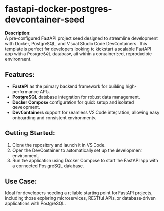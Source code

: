 # fastapi-docker-postgres-devcontainer-seed

**Description**:  
A pre-configured FastAPI project seed designed to streamline development with Docker, PostgreSQL, and Visual Studio Code DevContainers. This template is perfect for developers looking to kickstart a scalable FastAPI app with a PostgreSQL database, all within a containerized, reproducible environment.

## Features:
- **FastAPI** as the primary backend framework for building high-performance APIs.
- **PostgreSQL** database integration for robust data management.
- **Docker Compose** configuration for quick setup and isolated development.
- **DevContainers** support for seamless VS Code integration, allowing easy onboarding and consistent environments.

## Getting Started:
1. Clone the repository and launch it in VS Code.
2. Open the DevContainer to automatically set up the development environment.
3. Run the application using Docker Compose to start the FastAPI app with a connected PostgreSQL database.

## Use Case:
Ideal for developers needing a reliable starting point for FastAPI projects, including those exploring microservices, RESTful APIs, or database-driven applications with PostgreSQL.
